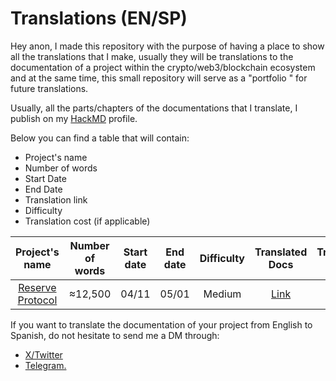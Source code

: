 # Translations (EN/SP)

Hey anon, I made this repository with the purpose of having a place to show all the translations that I make, usually they will be translations to the documentation of a project within the crypto/web3/blockchain ecosystem and at the same time, this small repository will serve as a "portfolio " for future translations.

Usually, all the parts/chapters of the documentations that I translate, I publish on my [HackMD](https://hackmd.io/@socopower) profile.

Below you can find a table that will contain:

- Project's name
- Number of words
- Start Date
- End Date
- Translation link
- Difficulty 
- Translation cost (if applicable)

| Project's name | Number of words | Start date | End date | Difficulty | Translated Docs | Translation cost |
|     :---:      |     :---:       |    :---:   |     :---:    |     :---:     |     :---:     |     :---:     |
| [Reserve Protocol](https://reserve.org/)   | ≈12,500     | 04/11 | 05/01 | Medium | [Link](https://hackmd.io/@socopower/ReserveProtocol) | N/A |

If you want to translate the documentation of your project from English to Spanish, do not hesitate to send me a DM through: 
- [X/Twitter](https://twitter.com/dserrano01)
- [Telegram.](t.me/socopower)
